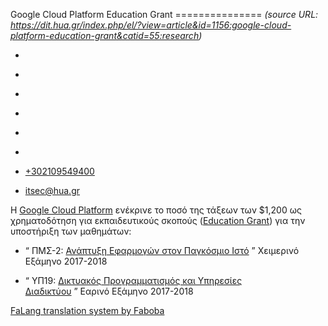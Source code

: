 Google Cloud Platform Education Grant
===============    *(source URL: https://dit.hua.gr/index.php/el/?view=article&id=1156:google-cloud-platform-education-grant&catid=55:research)*

*   [](https://www.facebook.com/ditharokopio)
*   [](https://www.youtube.com/channel/UCEHkYirpXF1nSLxDCrfDZ4A)
*   [](https://www.linkedin.com/company/77699385)
*   [](https://www.instagram.com/dithua)

*   [](https://dit.hua.gr/index.php/el/)
*   [](https://dit.hua.gr/index.php/en/)

*   [+302109549400](tel:+302109549400)
*   [itsec@hua.gr](mailto:itsec@hua.gr)

Η [Google Cloud Platform](https://cloud.google.com/) ενέκρινε το ποσό της τάξεων των $1,200 ως χρηματοδότηση για εκπαιδευτικούς σκοπούς ([Education Grant](https://cloud.google.com/edu/)) για την υποστήριξη των μαθημάτων:

*   “ ΠΜΣ-2: [Ανάπτυξη Εφαρμογών στον Παγκόσμιο Ιστό](https://dit.hua.gr/index.php/el/postgraduate-studies/phd-regulation-60/48-postgraduate-studies/courses1/403-web-application-development) ” Χειμερινό Εξάμηνο 2017-2018
    
*   “ ΥΠ19: [Δικτυακός Προγραμματισμός και Υπηρεσίες Διαδικτύου](https://dit.hua.gr/index.php/el/studies/undergraduate-studies/studies-program?id=53) ” Εαρινό Εξάμηνο 2017-2018
    

[FaLang translation system by Faboba](http://www.faboba.com/ "Faboba : Création de composantJoomla")

[](https://dit.hua.gr/index.php/el/?view=article&id=1156:google-cloud-platform-education-grant&catid=55:research#)
